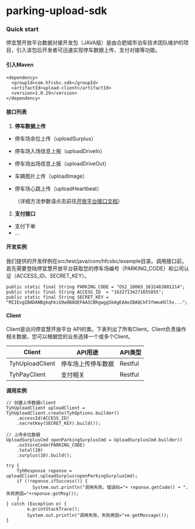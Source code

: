# parking-upload-sdk
### Quick start

停宜慧开放平台数据对接开发包（JAVA版）是由合肥城市泊车技术团队维护的项目，引入该包后开发者可迅速实现停车数据上传、支付对接等功能。

#### 引入Maven

```
<dependency>
  <groupId>com.hfcsbc.sdk</groupId>
  <artifactId>upload-client</artifactId>
  <version>2.0.29</version>
</dependency>
```

#### 接口列表

1. **停车数据上传**

- 停车场余位上传（uploadSurplus）

- 停车场入场信息上报（uploadDriveIn）

- 停车场出场信息上报（uploadDriveOut）

- 车辆图片上传（uploadImage）

- 停车场心跳上传（uploadHeartbeat）

  （详细方法参数请点击前往[开放平台接口文档](https://ossweb.hfcsbc.com/openOS/doc/index.html#/develop_guide.html)）

2. **支付接口**

- 支付下单
- ...

#### 开发实例

我们提供的开发样例在src/test/java/com/hfcsbc/example目录。调用接口前，首先需要登陆停宜慧开放平台获取您的停车场编号（PARKING_CODE）和公司认证（ACCESS_ID、SECRET_KEY）。
```
public static final String PARKING_CODE = "OS2_10003_1632463801214";
public static final String ACCESS_ID  = "16327134271655855";
public static final String SECRET_KEY = "MIIEvgIBADANBgkqhkiG9w0BAQEFAASCBKgwggSkAgEAAoIBAQCkF3fmmuHSl5v...";
```

#### Client
Client是访问停宜慧开放平台 API的类。下表列出了所有Client。Client负责操作相关数据，您可以根据您的业务选择一个或多个Client。

| Client          | API用途            | API类型 |
| --------------- | ------------------ | ------- |
| TyhUploadClient | 停车场上传停车数据 | Restful |
| TyhPayClient    | 支付相关           | Restful |

**调用实例** 

```
// 创建上传数据client
TyhUploadClient uploadClient = TyhUploadClient.create(TyhOptions.builder()
    .accessId(ACCESS_ID)
    .secretKey(SECRET_KEY).build());

// 上传余位数据
UploadSurplusCmd openParkingSurplusCmd = UploadSurplusCmd.builder()
    .osStoreCode(PARKING_CODE)
    .total(20)
    .surplus(10).build();

try {
    TyhResponse reponse = uploadClient.uploadSurplus(openParkingSurplusCmd);
    if (!reponse.ifSuccess()) {
          System.out.println("调用失败，错误码="+ reponse.getCode() + "，失败原因="+reponse.getMsg());
    }
} catch (Exception e) {
        e.printStackTrace();
        System.out.println("调用失败，失败原因="+e.getMessage());
}             
```



